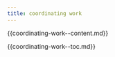 ```yaml
---
title: coordinating work
---
```



{{coordinating-work--content.md}}

{{coordinating-work--toc.md}}
